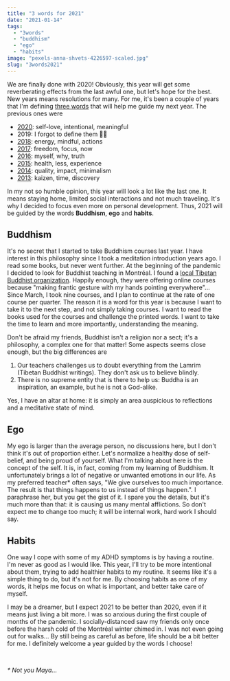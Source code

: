```yaml
---
title: "3 words for 2021"
date: "2021-01-14"
tags: 
  - "3words"
  - "buddhism"
  - "ego"
  - "habits"
image: "pexels-anna-shvets-4226597-scaled.jpg"
slug: "3words2021"
---
```


We are finally done with 2020! Obviously, this year will get some reverberating effects from the last awful one, but let's hope for the best. New years means resolutions for many. For me, it's been a couple of years that I'm defining [three words](https://fred.dev/tag/3words/) that will help me guide my next year. The previous ones were

- [2020](https://fred.dev/3words2020/): self-love, intentional, meaningful
- 2019: I forgot to define them 🤦‍♂️
- [2018](https://fred.dev/3words2018/): energy, mindful, actions
- [2017](https://fred.dev/3words2017/): freedom, focus, now
- [2016](https://fred.dev/3words2016/): myself, why, truth
- [2015](https://fred.dev/3words2015/): health, less, experience
- [2014](https://fred.dev/3words2014/): quality, impact, minimalism
- [2013](https://fred.dev/3words2013/): kaizen, time, discovery

In my not so humble opinion, this year will look a lot like the last one. It means staying home, limited social interactions and not much traveling. It's why I decided to focus even more on personal development. Thus, 2021 will be guided by the words **Buddhism**, **ego** and **habits**.

## Buddhism

It's no secret that I started to take Buddhism courses last year. I have interest in this philosophy since I took a meditation introduction years ago. I read some books, but never went further. At the beginning of the pandemic I decided to look for Buddhist teaching in Montréal. I found a [local Tibetan Buddhist organization](https://www.centreparamita.org/). Happily enough, they were offering online courses because "making frantic gesture with my hands pointing everywhere"... Since March, I took nine courses, and I plan to continue at the rate of one course per quarter. The reason it is a word for this year is because I want to take it to the next step, and not simply taking courses. I want to read the books used for the courses and challenge the printed words. I want to take the time to learn and more importantly, understanding the meaning.

Don't be afraid my friends, Buddhist isn't a religion nor a sect; it's a philosophy, a complex one for that matter! Some aspects seems close enough, but the big differences are

1. Our teachers challenges us to doubt everything from the Lamrim (Tibetan Buddhist writings). They don't ask us to believe blindly.
2. There is no supreme entity that is there to help us: Buddha is an inspiration, an example, but he is not a God-alike.

Yes, I have an altar at home: it is simply an area auspicious to reflections and a meditative state of mind.

## **Ego**

My ego is larger than the average person, no discussions here, but I don't think it's out of proportion either. Let's normalize a healthy dose of self-belief, and being proud of yourself. What I'm talking about here is the concept of the self. It is, in fact, coming from my learning of Buddhism. It unfortunately brings a lot of negative or unwanted emotions in our life. As my preferred teacher\* often says, "We give ourselves too much importance. The result is that things happens to us instead of things happen.". I paraphrase her, but you get the gist of it. I spare you the details, but it's much more than that: it is causing us many mental afflictions. So don't expect me to change too much; it will be internal work, hard work I should say.

## **Habits**

One way I cope with some of my ADHD symptoms is by having a routine. I'm never as good as I would like. This year, I'll try to be more intentional about them, trying to add healthier habits to my routine. It seems like it's a simple thing to do, but it's not for me. By choosing habits as one of my words, it helps me focus on what is important, and better take care of myself.

I may be a dreamer, but I expect 2021 to be better than 2020, even if it means just living a bit more. I was so anxious during the first couple of months of the pandemic. I socially-distanced saw my friends only once before the harsh cold of the Montréal winter chimed in. I was not even going out for walks... By still being as careful as before, life should be a bit better for me. I definitely welcome a year guided by the words I choose!

 

_\* Not you Maya..._
